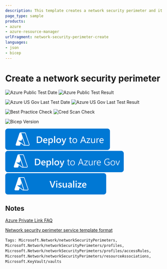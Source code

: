 ```yaml
---
description: This template creates a network security perimeter and it's associated resource for protecting an Azure Key Vault.
page_type: sample
products:
- azure
- azure-resource-manager
urlFragment: network-security-perimeter-create
languages:
- json
- bicep
---
```


# Create a network security perimeter

![Azure Public Test Date](https://azurequickstartsservice.blob.core.windows.net/badges/quickstarts/microsoft.network/network-security-perimeter-create/PublicLastTestDate.svg)
![Azure Public Test Result](https://azurequickstartsservice.blob.core.windows.net/badges/quickstarts/microsoft.network/network-security-perimeter-create/PublicDeployment.svg)

![Azure US Gov Last Test Date](https://azurequickstartsservice.blob.core.windows.net/badges/quickstarts/microsoft.network/network-security-perimeter-create/FairfaxLastTestDate.svg)
![Azure US Gov Last Test Result](https://azurequickstartsservice.blob.core.windows.net/badges/quickstarts/microsoft.network/network-security-perimeter-create/FairfaxDeployment.svg)

![Best Practice Check](https://azurequickstartsservice.blob.core.windows.net/badges/quickstarts/microsoft.network/network-security-perimeter-create/BestPracticeResult.svg)
![Cred Scan Check](https://azurequickstartsservice.blob.core.windows.net/badges/quickstarts/microsoft.network/network-security-perimeter-create/CredScanResult.svg)

![Bicep Version](https://azurequickstartsservice.blob.core.windows.net/badges/quickstarts/microsoft.network/network-security-perimeter-create/BicepVersion.svg)

[![Deploy To Azure](https://raw.githubusercontent.com/Azure/azure-quickstart-templates/master/1-CONTRIBUTION-GUIDE/images/deploytoazure.svg?sanitize=true)](https://portal.azure.com/#create/Microsoft.Template/uri/https%3A%2F%2Fraw.githubusercontent.com%2FAzure%2Fazure-quickstart-templates%2Fmaster%2Fquickstarts%2Fmicrosoft.network%2Fnetwork-security-perimeter-create%2Fazuredeploy.jsonn)
[![Deploy To Azure US Gov](https://raw.githubusercontent.com/Azure/azure-quickstart-templates/master/1-CONTRIBUTION-GUIDE/images/deploytoazuregov.svg?sanitize=true)](https://portal.azure.us/#create/Microsoft.Template/uri/https%3A%2F%2Fraw.githubusercontent.com%2FAzure%2Fazure-quickstart-templates%2Fmaster%2Fquickstarts%2Fmicrosoft.network%2Fnetwork-security-perimeter-create%2Fazuredeploy.jsonn)
[![Visualize](https://raw.githubusercontent.com/Azure/azure-quickstart-templates/master/1-CONTRIBUTION-GUIDE/images/visualizebutton.svg?sanitize=true)](http://armviz.io/#/?load=https%3A%2F%2Fraw.githubusercontent.com%2FAzure%2Fazure-quickstart-templates%2Fmaster%2Fquickstarts%2Fmicrosoft.network%2Fnetwork-security-perimeter-create%2Fazuredeploy.jsonn)


## Notes

[Azure Private Link FAQ](https://docs.microsoft.com/azure/private-link/private-link-faq)

[Network security perimeter service template format](https://docs.microsoft.com/azure/templates/microsoft.network/networksecurityperimeters)

`Tags: Microsoft.Network/networkSecurityPerimeters, Microsoft.Network/networkSecurityPerimeters/profiles, Microsoft.Network/networkSecurityPerimeters/profiles/accessRules, Microsoft.Network/networkSecurityPerimeters/resourceAssociations, Microsoft.KeyVault/vaults`